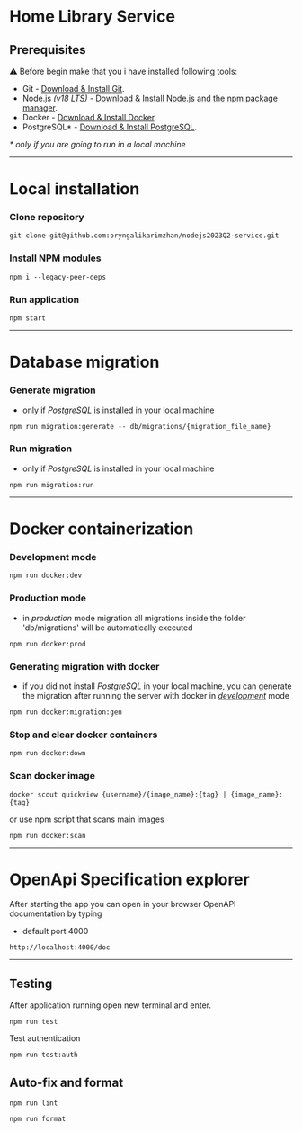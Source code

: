# Home Library Service

## Prerequisites

:warning: Before begin make that you i have installed following tools:

- Git - [Download & Install Git](https://git-scm.com/downloads).
- Node.js _(v18 LTS)_ - [Download & Install Node.js and the npm package manager](https://nodejs.org/en/download/).
- Docker - [Download & Install Docker](https://www.docker.com/).
- PostgreSQL\* - [Download & Install PostgreSQL](https://www.postgresql.org/download/).

_\* only if you are going to run in a local machine_

---

# Local installation

### Clone repository

```
git clone git@github.com:oryngalikarimzhan/nodejs2023Q2-service.git
```

### Install NPM modules

```
npm i --legacy-peer-deps
```

### Run application

```
npm start
```

---

# Database migration

### Generate migration

- only if _PostgreSQL_ is installed in your local machine

```
npm run migration:generate -- db/migrations/{migration_file_name}
```

### Run migration

- only if _PostgreSQL_ is installed in your local machine

```
npm run migration:run
```

---

# Docker containerization

### Development mode

```
npm run docker:dev
```

### Production mode

- in _production_ mode migration all migrations inside the folder 'db/migrations' will be automatically executed

```
npm run docker:prod
```

### Generating migration with docker

- if you did not install _PostgreSQL_ in your local machine, you can generate the migration after running the server with docker in [_development_](#development-mode) mode

```
npm run docker:migration:gen
```

### Stop and clear docker containers

```
npm run docker:down
```

### Scan docker image

```
docker scout quickview {username}/{image_name}:{tag} | {image_name}:{tag}
```

or use npm script that scans main images

```
npm run docker:scan
```

---

# OpenApi Specification explorer

After starting the app you can open in your browser OpenAPI documentation by typing

- default port 4000

```
http://localhost:4000/doc
```

---

## Testing

After application running open new terminal and enter.

```
npm run test
```

Test authentication

```
npm run test:auth
```

## Auto-fix and format

```
npm run lint
```

```
npm run format
```
